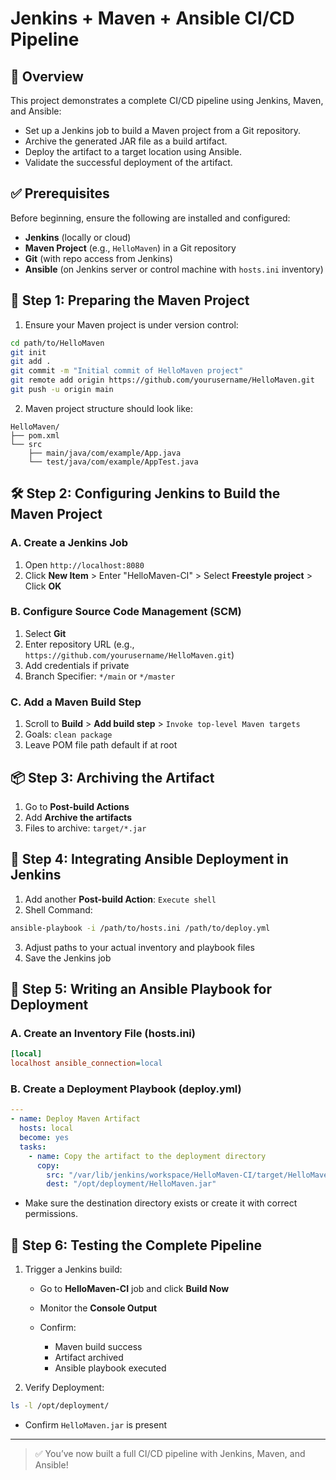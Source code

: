 # Jenkins + Maven + Ansible CI/CD Pipeline

## 📌 Overview

This project demonstrates a complete CI/CD pipeline using Jenkins, Maven, and Ansible:

* Set up a Jenkins job to build a Maven project from a Git repository.
* Archive the generated JAR file as a build artifact.
* Deploy the artifact to a target location using Ansible.
* Validate the successful deployment of the artifact.

## ✅ Prerequisites

Before beginning, ensure the following are installed and configured:

* **Jenkins** (locally or cloud)
* **Maven Project** (e.g., `HelloMaven`) in a Git repository
* **Git** (with repo access from Jenkins)
* **Ansible** (on Jenkins server or control machine with `hosts.ini` inventory)

## 🔧 Step 1: Preparing the Maven Project

1. Ensure your Maven project is under version control:

```bash
cd path/to/HelloMaven
git init
git add .
git commit -m "Initial commit of HelloMaven project"
git remote add origin https://github.com/yourusername/HelloMaven.git
git push -u origin main
```

2. Maven project structure should look like:

```
HelloMaven/
├── pom.xml
└── src
    ├── main/java/com/example/App.java
    └── test/java/com/example/AppTest.java
```

## 🛠️ Step 2: Configuring Jenkins to Build the Maven Project

### A. Create a Jenkins Job

1. Open `http://localhost:8080`
2. Click **New Item** > Enter "HelloMaven-CI" > Select **Freestyle project** > Click **OK**

### B. Configure Source Code Management (SCM)

1. Select **Git**
2. Enter repository URL (e.g., `https://github.com/yourusername/HelloMaven.git`)
3. Add credentials if private
4. Branch Specifier: `*/main` or `*/master`

### C. Add a Maven Build Step

1. Scroll to **Build** > **Add build step** > `Invoke top-level Maven targets`
2. Goals: `clean package`
3. Leave POM file path default if at root

## 📦 Step 3: Archiving the Artifact

1. Go to **Post-build Actions**
2. Add **Archive the artifacts**
3. Files to archive: `target/*.jar`

## 🚀 Step 4: Integrating Ansible Deployment in Jenkins

1. Add another **Post-build Action**: `Execute shell`
2. Shell Command:

```bash
ansible-playbook -i /path/to/hosts.ini /path/to/deploy.yml
```

3. Adjust paths to your actual inventory and playbook files
4. Save the Jenkins job

## 📜 Step 5: Writing an Ansible Playbook for Deployment

### A. Create an Inventory File (hosts.ini)

```ini
[local]
localhost ansible_connection=local
```

### B. Create a Deployment Playbook (deploy.yml)

```yaml
---
- name: Deploy Maven Artifact
  hosts: local
  become: yes
  tasks:
    - name: Copy the artifact to the deployment directory
      copy:
        src: "/var/lib/jenkins/workspace/HelloMaven-CI/target/HelloMaven-1.0-SNAPSHOT.jar"
        dest: "/opt/deployment/HelloMaven.jar"
```

* Make sure the destination directory exists or create it with correct permissions.

## 🧪 Step 6: Testing the Complete Pipeline

1. Trigger a Jenkins build:

   * Go to **HelloMaven-CI** job and click **Build Now**
   * Monitor the **Console Output**
   * Confirm:

     * Maven build success
     * Artifact archived
     * Ansible playbook executed

2. Verify Deployment:

```bash
ls -l /opt/deployment/
```

* Confirm `HelloMaven.jar` is present

---

> ✅ You’ve now built a full CI/CD pipeline with Jenkins, Maven, and Ansible!
